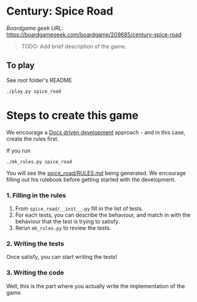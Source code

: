 # Century: Spice Road


*Boardgame geek URL*: https://boardgamegeek.com/boardgame/209685/century-spice-road

> TODO: Add brief description of the game.

## To play

See root folder's README

```
./play.py spice_road
```


# Steps to create this game

We encourage a [Docs driven development](https://gist.github.com/zsup/9434452) approach -
and in this case, create the rules first.

If you run

```
./mk_rules.py spice_road
```

You will see the [spice_road/RULES.md](RULES.md) being
generated.  We encourage filling out his rulebook before getting started
with the development.

### 1. Filling in the rules

1. From `spice_road/__init__.py` fill in the list of tests.
2. For each tests, you can describe the behaviour, and match in with the
   behaviour that the test is trying to satisfy.
3. Rerun `mk_rules.py` to review the tests.

### 2. Writing the tests

Once satisfy, you can start writing the tests!


### 3. Writing the code

Well, this is the part where you actually write the implementation of the game.
